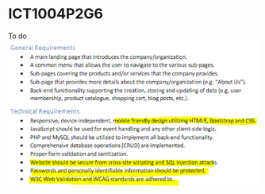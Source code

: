 # ICT1004P2G6
To do
![alt text](https://github.com/kevinnivekkevin/ICT1004P2G6/blob/main/githubImages/Capture.PNG?raw=true)
